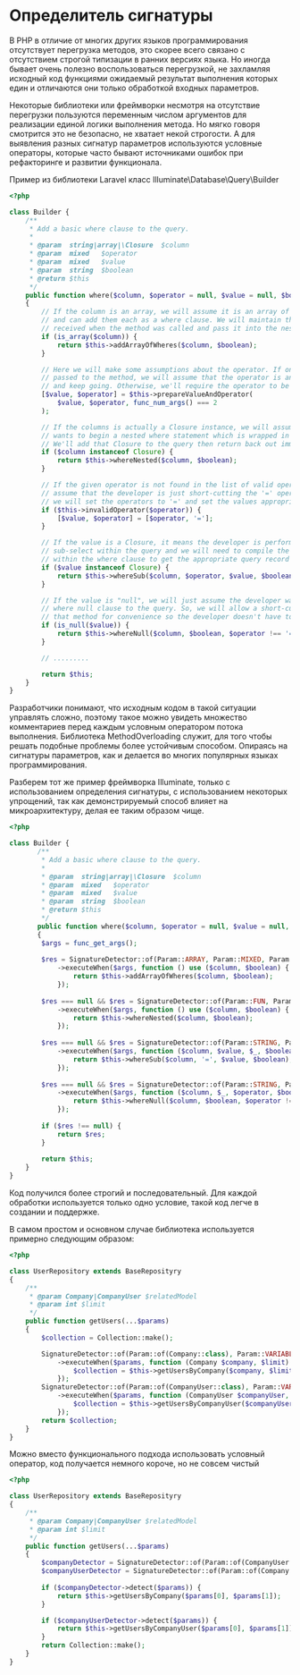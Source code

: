 
# Определитель сигнатуры

В PHP в отличие от многих других языков программирования отсутствует перегрузка методов, это скорее всего связано с отсутствием строгой типизации в ранних версиях языка. Но иногда бывает очень полезно воспользоваться перегрузкой, не захламляя исходный код функциями ожидаемый результат выполнения которых един и отличаются они только обработкой входных параметров.

Некоторые библиотеки или фреймворки несмотря на отсутствие перегрузки пользуются переменным числом аргументов для реализации единой логики выполнения метода. Но мягко говоря смотрится это не безопасно, не хватает некой строгости. А для выявления разных сигнатур параметров используются условные операторы, которые часто бывают источниками ошибок при рефакторинге и развитии функционала. 

Пример из библиотеки Laravel класс Illuminate\Database\Query\Builder
```php
<?php

class Builder {
    /**
     * Add a basic where clause to the query.
     *
     * @param  string|array|\Closure  $column
     * @param  mixed   $operator
     * @param  mixed   $value
     * @param  string  $boolean
     * @return $this
     */
    public function where($column, $operator = null, $value = null, $boolean = 'and')
    {
        // If the column is an array, we will assume it is an array of key-value pairs
        // and can add them each as a where clause. We will maintain the boolean we
        // received when the method was called and pass it into the nested where.
        if (is_array($column)) {
            return $this->addArrayOfWheres($column, $boolean);
        }

        // Here we will make some assumptions about the operator. If only 2 values are
        // passed to the method, we will assume that the operator is an equals sign
        // and keep going. Otherwise, we'll require the operator to be passed in.
        [$value, $operator] = $this->prepareValueAndOperator(
            $value, $operator, func_num_args() === 2
        );

        // If the columns is actually a Closure instance, we will assume the developer
        // wants to begin a nested where statement which is wrapped in parenthesis.
        // We'll add that Closure to the query then return back out immediately.
        if ($column instanceof Closure) {
            return $this->whereNested($column, $boolean);
        }

        // If the given operator is not found in the list of valid operators we will
        // assume that the developer is just short-cutting the '=' operators and
        // we will set the operators to '=' and set the values appropriately.
        if ($this->invalidOperator($operator)) {
            [$value, $operator] = [$operator, '='];
        }

        // If the value is a Closure, it means the developer is performing an entire
        // sub-select within the query and we will need to compile the sub-select
        // within the where clause to get the appropriate query record results.
        if ($value instanceof Closure) {
            return $this->whereSub($column, $operator, $value, $boolean);
        }

        // If the value is "null", we will just assume the developer wants to add a
        // where null clause to the query. So, we will allow a short-cut here to
        // that method for convenience so the developer doesn't have to check.
        if (is_null($value)) {
            return $this->whereNull($column, $boolean, $operator !== '=');
        }

        // .........

        return $this;
    }
}
```

Разработчики понимают, что исходным кодом в такой ситуации управлять сложно, поэтому такое можно увидеть множество комментариев перед каждым условным оператором потока выполнения. Библиотека MethodOverloading служит, для того чтобы решать подобные проблемы более устойчивым способом. Опираясь на сигнатуры параметров, как и делается во многих популярных языках программирования.

Разберем тот же пример фреймворка Illuminate, только с использованием определения сигнатуры, с использованием некоторых упрощений, так как демонстрируемый способ влияет на микроархитектуру, делая ее таким образом чище.
```php
<?php

class Builder {    
       /**
        * Add a basic where clause to the query.
        *
        * @param  string|array|\Closure  $column
        * @param  mixed   $operator
        * @param  mixed   $value
        * @param  string  $boolean
        * @return $this
        */
       public function where($column, $operator = null, $value = null, $boolean = 'and')
       {
        $args = func_get_args();
        
        $res = SignatureDetector::of(Param::ARRAY, Param::MIXED, Param::MIXED, Param::STRING)
            ->executeWhen($args, function () use ($column, $boolean) {
                return $this->addArrayOfWheres($column, $boolean);
            });
        
        $res === null && $res = SignatureDetector::of(Param::FUN, Param::MIXED, Param::MIXED, Param::STRING)
            ->executeWhen($args, function () use ($column, $boolean) {
                return $this->whereNested($column, $boolean);
            });
        
        $res === null && $res = SignatureDetector::of(Param::STRING, Param::FUN, Param::MIXED, Param::MIXED)
            ->executeWhen($args, function ($column, $value, $_, $boolean) use ($column, $boolean) {
                return $this->whereSub($column, '=', $value, $boolean);
            });
        
        $res === null && $res = SignatureDetector::of(Param::STRING, Param::NULL, Param::MIXED, Param::MIXED)
            ->executeWhen($args, function ($column, $_, $operator, $boolean) use ($column, $boolean) {
                return $this->whereNull($column, $boolean, $operator !== '=');
            });
   
        if ($res !== null) {
            return $res;
        }
        
        return $this;
    }
}

```

 Код получился более строгий и последовательный. Для каждой обработки используется только одно условие, такой код легче в создании и поддержке.
 
В самом простом и основном случае библиотека используется примерно следующим образом:

```php
<?php

class UserRepository extends BaseReposityry
{
    /**
     * @param Company|CompanyUser $relatedModel
     * @param int $limit
     */
    public function getUsers(...$params)
    {
        $collection = Collection::make();

        SignatureDetector::of(Param::of(Company::class), Param::VARIABLE_NUMBERS)
            ->executeWhen($params, function (Company $company, $limit) use ($collection) {
                $collection = $this->getUsersByCompany($company, $limit);
            });
        SignatureDetector::of(Param::of(CompanyUser::class), Param::VARIABLE_NUMBERS)
            ->executeWhen($params, function (CompanyUser $companyUser, $limit) use ($collection) {
                $collection = $this->getUsersByCompanyUser($companyUser, $limit);
            });
        return $collection;
    }
}
```

Можно вместо функционального подхода использовать условный оператор, код получается немного короче, но не совсем чистый

```php
<?php

class UserRepository extends BaseReposityry
{
    /**
     * @param Company|CompanyUser $relatedModel
     * @param int $limit
     */
    public function getUsers(...$params)
    {
        $companyDetector = SignatureDetector::of(Param::of(CompanyUser::class), Param::VARIABLE_NUMBERS);
        $companyUserDetector = SignatureDetector::of(Param::of(Company::class), Param::VARIABLE_NUMBERS);
        
        if ($companyDetector->detect($params)) {
            return $this->getUsersByCompany($params[0], $params[1]);
        }

        if ($companyUserDetector->detect($params)) {
            return $this->getUsersByCompanyUser($params[0], $params[1]);
        }
        return Collection::make();
    }
}
```
